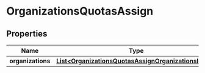 

# OrganizationsQuotasAssign


## Properties

| Name | Type | Description | Notes |
|------------ | ------------- | ------------- | -------------|
|**organizations** | [**List&lt;OrganizationsQuotasAssignOrganizationsInner&gt;**](OrganizationsQuotasAssignOrganizationsInner.md) |  |  [optional] |



